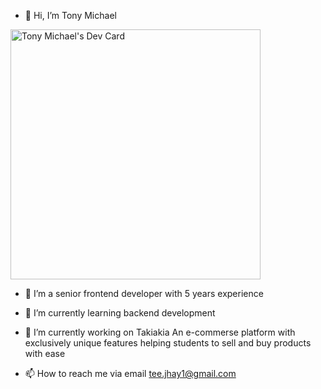 - 👋 Hi, I’m Tony Michael

<a href="https://app.daily.dev/tonymike"><img src="https://api.daily.dev/devcards/ac476e766fa94b8fbbeb04256cfd12f9.png?r=l5c" width="400" alt="Tony Michael's Dev Card"/></a>

- 👀 I’m a senior frontend developer with 5 years experience

- 🌱 I’m currently learning backend development 

- 🔭 I’m currently working on Takiakia An e-commerse platform with exclusively unique features helping students to sell and buy products with ease

- 📫 How to reach me via email tee.jhay1@gmail.com

<!---
TonyMike/TonyMike is a ✨ special ✨ repository because its `README.md` (this file) appears on your GitHub profile.
You can click the Preview link to take a look at your changes.
--->
